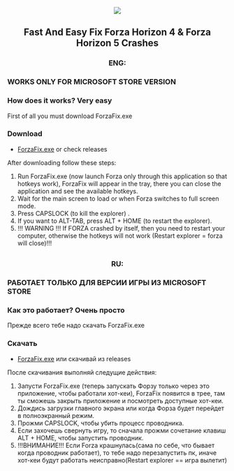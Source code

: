<p align="center">
  <img src="https://miro.medium.com/max/600/0*HSWc0shJyho-x07J.jpg"/><br>
</p>
<h2 align="center">Fast And Easy Fix Forza Horizon 4 & Forza Horizon 5 Crashes</h2>
<h3 align="center">ENG:</h3>
<h3>WORKS ONLY FOR MICROSOFT STORE VERSION</h3>
<h3>How does it works? Very easy</h3>
<p>
 First of all you must download ForzaFix.exe
</p>
<h3>Download</h3>
<ul>
  <li><a href="https://github.com/EugeneSunrise/ForzaHorizon4FastFix/releases/download/1.0/ForzaFix.exe">ForzaFix.exe</a> or check releases</li> 
</ul>
<p>
After downloading follow these steps: 
 
1. Run ForzaFix.exe (now launch Forza only through this application so that hotkeys work), ForzaFix will appear in the tray, there you can close the application and see the available hotkeys.
2. Wait for the main screen to load or when Forza switches to full screen mode.
3. Press CAPSLOCK (to kill the explorer) .
4. If you want to ALT-TAB, press ALT + HOME (to restart the explorer).
5. !!! WARNING !!!
If FORZA crashed by itself, then you need to restart your computer, otherwise the hotkeys will not work (Restart explorer = forza will close)!!!

</p>
<h2></h2>
<h3 align="center">RU:</h3>
<h3>РАБОТАЕТ ТОЛЬКО ДЛЯ ВЕРСИИ ИГРЫ ИЗ MICROSOFT STORE</h3>
<h3>Как это работает? Очень просто</h3>
<p>
Прежде всего тебе надо скачать ForzaFix.exe
</p>
<h3>Скачать</h3>
<ul>
  <li><a href="https://github.com/EugeneSunrise/ForzaHorizon4FastFix/releases/download/1.0/ForzaFix.exe">ForzaFix.exe</a> или скачивай из releases</li> 
</ul>
<p>
После скачивания выполняй следущие действия:
 
1. Запусти ForzaFix.exe (теперь запускать Форзу только через это приложение, чтобы работали хот-кеи), ForzaFix появится в трее, там ты сможешь закрыть приложение и посмотреть доступные хот-кеи.
2. Дождись загрузки главного экрана или когда Форза будет перейдет в полноэкранный режим.
3. Прожми CAPSLOCK, чтобы убить процесс проводника.
4. Если захочешь свернуть игру, то сначала прожми сочетание клавиш ALT + HOME, чтобы запустить проводник.
5. !!!ВНИМАНИЕ!!! Если Forza крашнулась(сама по себе, что бывает когда проводник работает), то тебе надо перезапустить пк, иначе хот-кеи будут работать неисправно(Restart explorer == игра вылетит)
</p>
